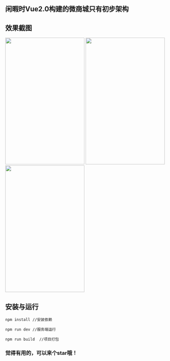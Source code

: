 ## 闲暇时Vue2.0构建的微商城只有初步架构


## 效果截图
<img src="https://github.com/93Qlin/shopping/blob/master/src/assets/img/index.png" width="250" height="400"> <img src="https://github.com/93Qlin/shopping/blob/master/src/assets/img/index.png" width="250" height="400">
<img src="https://github.com/93Qlin/shopping/blob/master/src/assets/img/index.png" width="250" height="400">



## 安装与运行

```
npm install //安装依赖

npm run dev //服务端运行

npm run build  //项目打包 
```

### 觉得有用的，可以来个star哦！
